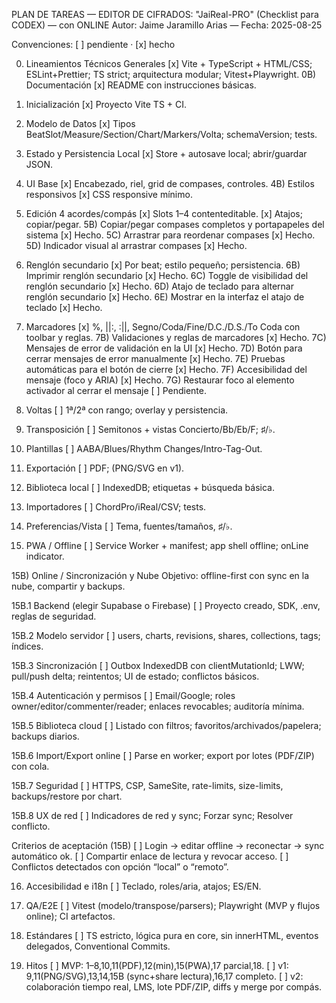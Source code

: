 PLAN DE TAREAS — EDITOR DE CIFRADOS: "JaiReal-PRO" (Checklist para CODEX) — con ONLINE
Autor: Jaime Jaramillo Arias — Fecha: 2025-08-25

Convenciones: [ ] pendiente · [x] hecho

0. Lineamientos Técnicos Generales
   [x] Vite + TypeScript + HTML/CSS; ESLint+Prettier; TS strict; arquitectura modular; Vitest+Playwright.
   0B) Documentación
   [x] README con instrucciones básicas.

1. Inicialización
   [x] Proyecto Vite TS + CI.

2. Modelo de Datos
   [x] Tipos BeatSlot/Measure/Section/Chart/Markers/Volta; schemaVersion; tests.

3. Estado y Persistencia Local
   [x] Store + autosave local; abrir/guardar JSON.

4. UI Base
   [x] Encabezado, riel, grid de compases, controles.
   4B) Estilos responsivos
   [x] CSS responsive mínimo.

5. Edición 4 acordes/compás
   [x] Slots 1–4 contenteditable.
   [x] Atajos; copiar/pegar.
   5B) Copiar/pegar compases completos y portapapeles del sistema
   [x] Hecho.
   5C) Arrastrar para reordenar compases
   [x] Hecho.
   5D) Indicador visual al arrastrar compases
   [x] Hecho.

6. Renglón secundario
   [x] Por beat; estilo pequeño; persistencia.
   6B) Imprimir renglón secundario
   [x] Hecho.
   6C) Toggle de visibilidad del renglón secundario
   [x] Hecho.
   6D) Atajo de teclado para alternar renglón secundario
   [x] Hecho.
   6E) Mostrar en la interfaz el atajo de teclado
   [x] Hecho.

7. Marcadores
   [x] %, ||:, :||, Segno/Coda/Fine/D.C./D.S./To Coda con toolbar y reglas.
   7B) Validaciones y reglas de marcadores
   [x] Hecho.
   7C) Mensajes de error de validación en la UI
   [x] Hecho.
   7D) Botón para cerrar mensajes de error manualmente
   [x] Hecho.
   7E) Pruebas automáticas para el botón de cierre
   [x] Hecho.
   7F) Accesibilidad del mensaje (foco y ARIA)
   [x] Hecho.
   7G) Restaurar foco al elemento activador al cerrar el mensaje
   [ ] Pendiente.

8. Voltas
   [ ] 1ª/2ª con rango; overlay y persistencia.

9. Transposición
   [ ] Semitonos + vistas Concierto/Bb/Eb/F; ♯/♭.

10. Plantillas
    [ ] AABA/Blues/Rhythm Changes/Intro-Tag-Out.

11. Exportación
    [ ] PDF; (PNG/SVG en v1).

12. Biblioteca local
    [ ] IndexedDB; etiquetas + búsqueda básica.

13. Importadores
    [ ] ChordPro/iReal/CSV; tests.

14. Preferencias/Vista
    [ ] Tema, fuentes/tamaños, ♯/♭.

15. PWA / Offline
    [ ] Service Worker + manifest; app shell offline; onLine indicator.

15B) Online / Sincronización y Nube
Objetivo: offline-first con sync en la nube, compartir y backups.

15B.1 Backend (elegir Supabase o Firebase)
[ ] Proyecto creado, SDK, .env, reglas de seguridad.

15B.2 Modelo servidor
[ ] users, charts, revisions, shares, collections, tags; índices.

15B.3 Sincronización
[ ] Outbox IndexedDB con clientMutationId; LWW; pull/push delta; reintentos; UI de estado; conflictos básicos.

15B.4 Autenticación y permisos
[ ] Email/Google; roles owner/editor/commenter/reader; enlaces revocables; auditoría mínima.

15B.5 Biblioteca cloud
[ ] Listado con filtros; favoritos/archivados/papelera; backups diarios.

15B.6 Import/Export online
[ ] Parse en worker; export por lotes (PDF/ZIP) con cola.

15B.7 Seguridad
[ ] HTTPS, CSP, SameSite, rate-limits, size-limits, backups/restore por chart.

15B.8 UX de red
[ ] Indicadores de red y sync; Forzar sync; Resolver conflicto.

Criterios de aceptación (15B)
[ ] Login → editar offline → reconectar → sync automático ok.
[ ] Compartir enlace de lectura y revocar acceso.
[ ] Conflictos detectados con opción “local” o “remoto”.

16. Accesibilidad e i18n
    [ ] Teclado, roles/aria, atajos; ES/EN.

17. QA/E2E
    [ ] Vitest (modelo/transpose/parsers); Playwright (MVP y flujos online); CI artefactos.

18. Estándares
    [ ] TS estricto, lógica pura en core, sin innerHTML, eventos delegados, Conventional Commits.

19. Hitos
    [ ] MVP: 1–8,10,11(PDF),12(min),15(PWA),17 parcial,18.
    [ ] v1: 9,11(PNG/SVG),13,14,15B (sync+share lectura),16,17 completo.
    [ ] v2: colaboración tiempo real, LMS, lote PDF/ZIP, diffs y merge por compás.
